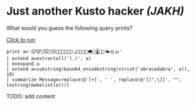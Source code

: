 # Just another Kusto hacker *(JAKH)*

What would you guess the following query prints?

[*Click to run*](https://dataexplorer.azure.com/clusters/help/databases/Samples?query=H4sIAAAAAAAAA01OS4rCQBDde4omm+7GIAgy4EKYC8wJVKSSFBLMj3QrIl5AycKFCxGZIAgK6hxhzpQjzOvBhYvXVbxfdVHGmRU0kE192DT17qep9w/MJ/AL7oh5BW5NXTnuDHwDd/igV1t4kNkhs4deOZ/jnQ/Zwwn7BUCmusvWWvDSchbhIpaSQktJoqTqaOkL0tDTBS8Lco53s5kHxuKrUxWQ4Y/ehLMwj/jFYYRklaQAjRS58V+nfdHtu1IzT1Mq4xWLLzaGpjwouUgoZPUph+0xzFLgeSOHnj8aO8HzfGHz16GUZpzExip0a/0HguPVQDwBAAA=)
```
print a='😉🐮🔬🐭🐾😚🐧🐨🌭🐡🐞🐫🔾🌊😮🐬🔭🌨🌾🌡🐚😜🌤🌞🌫'
| extend a=extractall('(.)', a)
| mvexpand a
| extend a=substring(base64_encodestring(strcat('abracadabra', a)), 19)
| summarize Message=replace(@'[+]', ' ', replace(@'[[",\]]', "", tostring(makelist(a))))
```

TODO: add content
